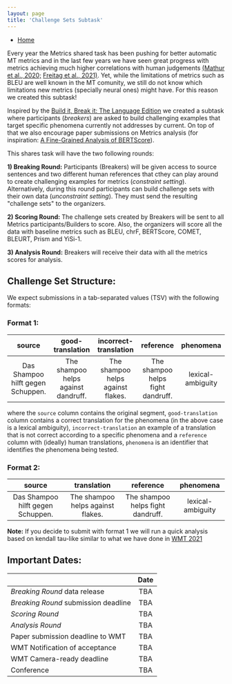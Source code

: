 ```yaml
---
layout: page
title: 'Challenge Sets Subtask'
---
```


* [Home](../index.md)

Every year the Metrics shared task has been pushing for better automatic MT metrics and in the last few years we have seen great progress with metrics achieving much higher correlations with human judgements [(Mathur et al., 2020;](https://aclanthology.org/2020.wmt-1.77/) [Freitag et al., 2021)](https://aclanthology.org/2021.wmt-1.73/). Yet, while the limitations of metrics such as BLEU are well known in the MT comunity, we still do not know which limitations new metrics (specially neural ones) might have. For this reason we created this subtask!

Inspired by the [Build it, Break it: The Language Edition](https://bibinlp.umiacs.umd.edu/sharedtask.html) we created a subtask where participants (_breakers_) are asked to build challenging examples that target specific phenomena currently not addresses by current. On top of that we also encourage paper submissions on Metrics analysis (for inspiration: [A Fine-Grained Analysis of BERTScore](https://aclanthology.org/2021.wmt-1.59/)).

This shares task will have the two following rounds:

**1) Breaking Round:**  Participants (Breakers) will be given access to source sentences and two different human references that cthey can play around to create challenging examples for metrics (_constraint setting_). Alternatively, during this round participants can build challenge sets with their own data (_unconstraint setting_). They must send the resulting "challenge sets" to the organizers.
 
**2) Scoring Round:** The challenge sets created by Breakers will be sent to all Metrics participants/Builders to score. Also, the organizers will score all the data with baseline metrics such as BLEU, chrF, BERTScore, COMET, BLEURT, Prism and YiSi-1.

**3) Analysis Round:** Breakers will receive their data with all the metrics scores for analysis.


## Challenge Set Structure:

We expect submissions in a tab-separated values (TSV) with the following formats:

### Format 1:

| source | good-translation | incorrect-translation | reference | phenomena | 
| :----: | :--------------: | :-------------------: | :-------: | :--: |
| Das Shampoo hilft gegen Schuppen. | The shampoo helps against dandruff. |  The shampoo helps against flakes. | The shampoo helps fight dandruff. | lexical-ambiguity |

where the `source` column contains the original segment, `good-translation` column contains a correct translation for the phenomena (in the above case is a lexical ambiguity), `incorrect-translation` an example of a translation that is not correct according to a specific phenomena and a `reference` column with (ideally) human translations, `phenomena` is an identifier that identifies the phenomena being tested.

### Format 2:

| source | translation | reference | phenomena | 
| :----: | :-------------------: | :-------: | :--: |
| Das Shampoo hilft gegen Schuppen. |  The shampoo helps against flakes. | The shampoo helps fight dandruff. | lexical-ambiguity |

**Note:** If you decide to submit with format 1 we will run a quick analysis based on kendall tau-like similar to what we have done in [WMT 2021](https://aclanthology.org/2021.wmt-1.73/)


## Important Dates:

|  | Date |
| ----------- | :-----------: |
| *Breaking Round* data release | TBA |
| *Breaking Round* submission deadline | TBA |
| *Scoring Round* | TBA |
| *Analysis Round* | TBA |
| Paper submission deadline to WMT | TBA |
| WMT Notification of acceptance | TBA |
| WMT Camera-ready deadline | TBA |
| Conference | TBA |




